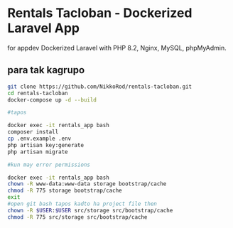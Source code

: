 # Rentals Tacloban - Dockerized Laravel App

for appdev Dockerized Laravel with PHP 8.2, Nginx, MySQL, phpMyAdmin.

## para tak kagrupo

```bash
git clone https://github.com/NikkoRod/rentals-tacloban.git
cd rentals-tacloban
docker-compose up -d --build

#tapos

docker exec -it rentals_app bash
composer install
cp .env.example .env
php artisan key:generate
php artisan migrate

#kun may error permissions

docker exec -it rentals_app bash
chown -R www-data:www-data storage bootstrap/cache
chmod -R 775 storage bootstrap/cache
exit
#open git bash tapos kadto ha project file then
chown -R $USER:$USER src/storage src/bootstrap/cache
chmod -R 775 src/storage src/bootstrap/cache

